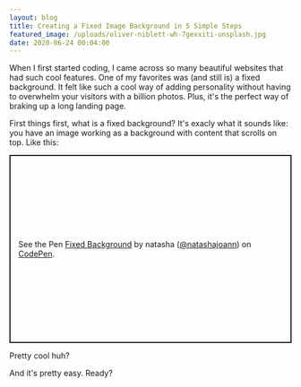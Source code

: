 ```yaml
---
layout: blog
title: Creating a Fixed Image Background in 5 Simple Steps
featured_image: /uploads/oliver-niblett-wh-7gexxiti-unsplash.jpg
date: 2020-06-24 00:04:00
---
```


When I first started coding, I came across so many beautiful websites that had such cool features. One of my favorites was (and still is) a fixed background. It felt like such a cool way of adding personality without having to overwhelm your visitors with a billion photos. Plus, it's the perfect way of braking up a long landing page.

First things first, what is a fixed background? It's exacly what it sounds like: you have an image working as a background with content that scrolls on top. Like this:

<div class="mycodepen">
<p class="codepen" data-height="336" data-theme-id="light" data-default-tab="html,result" data-user="natashajoann" data-slug-hash="GRoErBY" style="height: 336px; box-sizing: border-box; display: flex; align-items: center; justify-content: center; border: 2px solid; margin: 1em 0; padding: 1em;" data-pen-title="Fixed Background">
  <span>See the Pen <a href="https://codepen.io/natashajoann/pen/GRoErBY">
  Fixed Background</a> by natasha (<a href="https://codepen.io/natashajoann">@natashajoann</a>)
  on <a href="https://codepen.io">CodePen</a>.</span>
</p>
</div>

<script async src="https://static.codepen.io/assets/embed/ei.js"></script>

Pretty cool huh?

And it's pretty easy. Ready?
